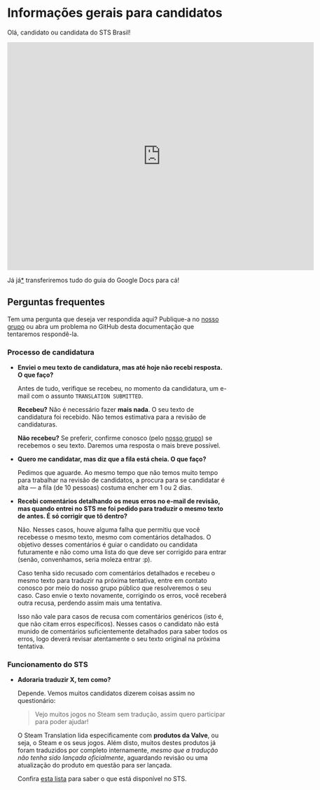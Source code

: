 # Informações gerais para candidatos

Olá, candidato ou candidata do STS Brasil!

<iframe src="https://docs.google.com/forms/d/e/1FAIpQLSf7osdtXvX6Py4K3RY2AteQD33KXhEOeSQ8b6wwquqexb1WLg/viewform?embedded=true" width="700" height="520" frameborder="0" marginheight="0" marginwidth="">Carregando…</iframe>

Já já[*](https://developer.valvesoftware.com/wiki/Valve_Time) transferiremos tudo do guia do Google Docs
para cá!

## Perguntas frequentes

Tem uma pergunta que deseja ver respondida aqui? Publique-a no
[nosso grupo](https://steamcommunity.com/groups/STSBrasil)
ou abra um problema no GitHub desta documentação que tentaremos respondê-la.

### Processo de candidatura

* **Enviei o meu texto de candidatura, mas até hoje não recebi resposta. O que faço?**
    
    Antes de tudo, verifique se recebeu, no momento da candidatura, um e-mail com o assunto
`TRANSLATION SUBMITTED`.

    **Recebeu?** Não é necessário fazer **mais nada**. O seu texto de candidatura foi recebido.
Não temos estimativa para a revisão de candidaturas.

    **Não recebeu?** Se preferir, confirme conosco (pelo [nosso grupo](https://steamcommunity.com/groups/STSBrasil))
se recebemos o seu texto. Daremos uma resposta o mais breve possível.


* **Quero me candidatar, mas diz que a fila está cheia. O que faço?**
    
    Pedimos que aguarde. Ao mesmo tempo que não temos muito tempo para trabalhar na revisão de candidatos,
a procura para se candidatar é alta &mdash; a fila (de 10 pessoas) costuma encher em 1 ou 2 dias.


* **Recebi comentários detalhando os meus erros no e-mail de revisão,
mas quando entrei no STS me foi pedido para traduzir o mesmo texto de antes.
É só corrigir que tô dentro?**

    Não. Nesses casos, houve alguma falha que permitiu que você recebesse o mesmo texto,
mesmo com comentários detalhados. O objetivo desses comentários é guiar o candidato ou candidata
futuramente e não como uma lista do que deve ser corrigido para entrar
(senão, convenhamos, seria moleza entrar :p).

    Caso tenha sido recusado com comentários detalhados e recebeu o mesmo texto para traduzir
na próxima tentativa, entre em contato conosco por meio do nosso grupo público que resolveremos o seu caso.
Caso envie o texto novamente, corrigindo os erros, você receberá outra recusa, perdendo assim mais uma tentativa.

    Isso não vale para casos de recusa com comentários genéricos (isto é, que não citam erros específicos).
Nesses casos o candidato não está munido de comentários suficientemente detalhados para saber todos os erros,
logo deverá revisar atentamente o seu texto original na próxima tentativa.

### Funcionamento do STS

* **Adoraria traduzir X, tem como?**

    Depende. Vemos muitos candidatos dizerem coisas assim no questionário:
    
    > Vejo muitos jogos no Steam sem tradução, assim quero participar para poder ajudar!
    
    O Steam Translation lida especificamente com **produtos da Valve**, ou seja, o Steam e os seus jogos.
    Além disto, muitos destes produtos já foram traduzidos por completo internamente, _mesmo que a tradução
    não tenha sido lançada oficialmente_, aguardando revisão ou uma atualização do produto em questão para
    ser lançada.
    
    Confira [esta lista](../apendice/produtos-disponiveis.md) para saber o que está disponível no STS.